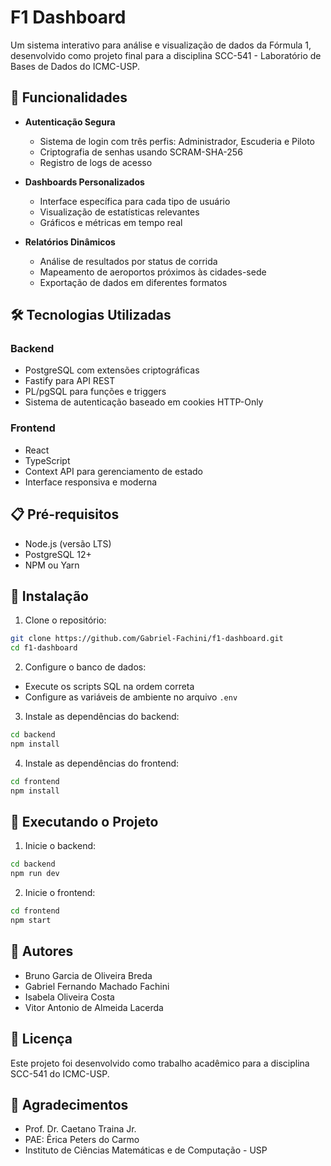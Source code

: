 # F1 Dashboard

Um sistema interativo para análise e visualização de dados da Fórmula 1, desenvolvido como projeto final para a disciplina SCC-541 - Laboratório de Bases de Dados do ICMC-USP.

## 🚀 Funcionalidades

- **Autenticação Segura**
  - Sistema de login com três perfis: Administrador, Escuderia e Piloto
  - Criptografia de senhas usando SCRAM-SHA-256
  - Registro de logs de acesso

- **Dashboards Personalizados**
  - Interface específica para cada tipo de usuário
  - Visualização de estatísticas relevantes
  - Gráficos e métricas em tempo real

- **Relatórios Dinâmicos**
  - Análise de resultados por status de corrida
  - Mapeamento de aeroportos próximos às cidades-sede
  - Exportação de dados em diferentes formatos

## 🛠️ Tecnologias Utilizadas

### Backend
- PostgreSQL com extensões criptográficas
- Fastify para API REST
- PL/pgSQL para funções e triggers
- Sistema de autenticação baseado em cookies HTTP-Only

### Frontend
- React
- TypeScript
- Context API para gerenciamento de estado
- Interface responsiva e moderna

## 📋 Pré-requisitos

- Node.js (versão LTS)
- PostgreSQL 12+
- NPM ou Yarn

## 🔧 Instalação

1. Clone o repositório:
```bash
git clone https://github.com/Gabriel-Fachini/f1-dashboard.git
cd f1-dashboard
```

2. Configure o banco de dados:
- Execute os scripts SQL na ordem correta
- Configure as variáveis de ambiente no arquivo `.env`

3. Instale as dependências do backend:
```bash
cd backend
npm install
```

4. Instale as dependências do frontend:
```bash
cd frontend
npm install
```

## 🚀 Executando o Projeto

1. Inicie o backend:
```bash
cd backend
npm run dev
```

2. Inicie o frontend:
```bash
cd frontend
npm start
```

## 👥 Autores

- Bruno Garcia de Oliveira Breda
- Gabriel Fernando Machado Fachini
- Isabela Oliveira Costa
- Vitor Antonio de Almeida Lacerda

## 📝 Licença

Este projeto foi desenvolvido como trabalho acadêmico para a disciplina SCC-541 do ICMC-USP.

## 🙏 Agradecimentos

- Prof. Dr. Caetano Traina Jr.
- PAE: Êrica Peters do Carmo
- Instituto de Ciências Matemáticas e de Computação - USP
